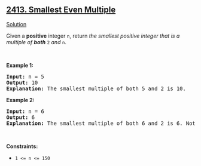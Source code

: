 <h2><a href="https://leetcode.com/problems/smallest-even-multiple/">2413. Smallest Even Multiple</a></h2>
<p>
<a href="./smallest_even_multiple.cpp">Solution</a>
</p>
<p>Given a <strong>positive</strong> integer <code>n</code>, return <em>the smallest positive integer that is a multiple of <strong>both</strong> </em><code>2</code><em> and </em><code>n</code>.
<p>&nbsp;</p>
<p><strong>Example 1:</strong></p>
<pre>
<strong>Input:</strong> n = 5
<strong>Output:</strong> 10
<strong>Explanation:</strong> The smallest multiple of both 5 and 2 is 10.
</pre>
<p><strong>Example 2:</strong></p>
<pre>
<strong>Input:</strong> n = 6
<strong>Output:</strong> 6
<strong>Explanation:</strong> The smallest multiple of both 6 and 2 is 6. Note that a number is a multiple of itself.
</pre>
<p>&nbsp;</p>
<p><strong>Constraints:</strong></p>
<ul>
<li><code>1 &lt;= n &lt;= 150</code></li>
</ul>
</p>
